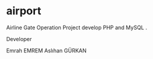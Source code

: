 # airport

Airline Gate Operation Project develop PHP and MySQL .

Developer

Emrah EMREM
Aslıhan GÜRKAN

